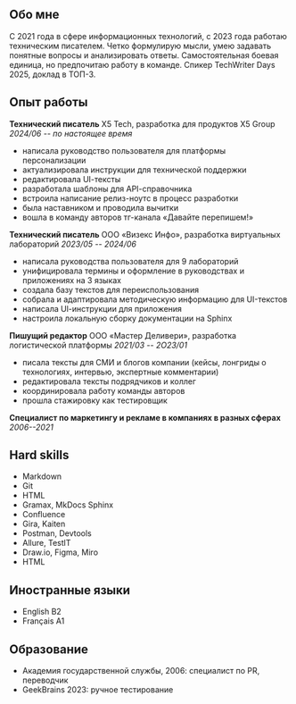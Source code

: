 ## Обо мне
С 2021 года в сфере информационных технологий, с 2023 года работаю техническим писателем.
Четко формулирую мысли, умею задавать понятные вопросы и анализировать ответы.
Самостоятельная боевая единица, но предпочитаю работу в команде.
Спикер TechWriter Days 2025, доклад в ТОП-3.

## Опыт работы

**Технический писатель**
X5 Tech, разработка для продуктов X5 Grouр
*2024/06 -- по настоящее время*

-  написала руководство пользователя для платформы персонализации
-  актуализировала инструкции для технической поддержки
-  редактировала UІ-тексты
-  разработала шаблоны для АРІ-справочника
-  встроила написание релиз-ноутс в процесс разработки
-  была наставником и проводила вычитки
-  вошла в команду авторов тг-канала «Давайте перепишем!»


**Технический писатель**
ООО «Визекс Инфо», разработка виртуальных лабораторий
*2023/05 -- 2024/06*

-  написала руководства пользователя для 9 лабораторий
-  унифицировала термины и оформление в руководствах и приложениях на 3 языках
-  создала базу текстов для переиспользования
-  собрала и адаптировала методическую информацию для UI-текстов
-  написала Ul-инструкции для приложения
-  настроила локальную сборку документации на Sphinx

**Пишущий редактор**
ООО «Мастер Деливери», разработка логистической платформы
*2021/03 -- 2O23/01*
-  писала тексты для СМИ и блогов компании (кейсы, лонгриды о технологиях, интервью, экспертные комментарии)
-  редактировала тексты подрядчиков и коллег
-  координировала работу команды авторов
-  прошла стажировку как тестировщик
 
**Специалист по маркетингу и рекламе в компаниях в разных сферах**
*2006--2021*

## Hard skills
- Markdown
- Git
- HTML 
- Gramax, MkDocs Sphinx 
- Confluence
- Gira, Kaiten 
- Postman, Devtools
- Allure, TestlT
- Draw.io, Figma, Miro 
- HTML

## Иностранные языки
- English B2
- Français A1

## Образование
- Академия государственной службы, 2006: специалист по PR, переводчик
- GeekBrains 2023: ручное тестирование


